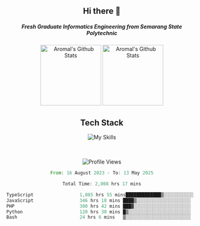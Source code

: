 <div align="center">
  <h2>Hi there 👋</h2>

  <h5>Fresh Graduate Informatics Engineering from Semarang State Polytechnic</h5>

  <img
    height="160"
    alt="Aromal's Github Stats"
    src="https://github-readme-stats.vercel.app/api?username=dafariski77&show_icons=true&theme=tokyonight&count_private=true"
  />
  <img
    alt="Aromal's Github Stats"
    height="160"
    src="https://github-readme-stats.vercel.app/api/top-langs/?username=dafariski77&layout=compact&theme=tokyonight"
  />

  <h2>Tech Stack</h2>
  
![My Skills](https://simpleskill.icons.workers.dev/svg?i=typescript,next.js,react,tailwindcss,shadcnui,reactquery,prisma,socketdotio,zod)

  <br /><br />
  <img src="https://komarev.com/ghpvc/?username=dafariski77&abbreviated=true" alt="Profile Views">
    
  <!--START_SECTION:waka-->

```rust
From: 16 August 2023 - To: 13 May 2025

Total Time: 2,008 hrs 17 mins

TypeScript                 1,085 hrs 55 mins█████████████▒░░░░░░░░░░░   53.63 %
JavaScript                 346 hrs 18 mins ████▒░░░░░░░░░░░░░░░░░░░░   17.10 %
PHP                        300 hrs 42 mins ███▓░░░░░░░░░░░░░░░░░░░░░   14.85 %
Python                     120 hrs 30 mins █▒░░░░░░░░░░░░░░░░░░░░░░░   05.95 %
Bash                       24 hrs 6 mins   ▒░░░░░░░░░░░░░░░░░░░░░░░░   01.19 %
```

<!--END_SECTION:waka-->
</div>
